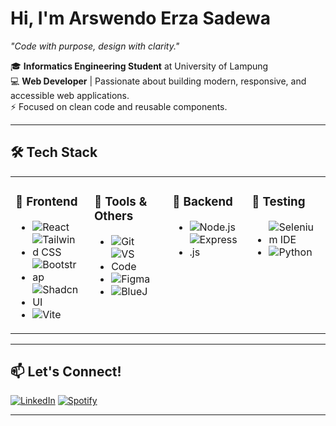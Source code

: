 # Hi, I'm Arswendo Erza Sadewa
_"Code with purpose, design with clarity."_

🎓 **Informatics Engineering Student** at University of Lampung  
💻 **Web Developer** | Passionate about building modern, responsive, and accessible web applications.  
⚡ Focused on clean code and reusable components.

---

## 🛠️ Tech Stack

<table style="width:100%; border-collapse:collapse;">
  <tr>
    <td valign="top" style="width:25%; vertical-align:top; padding-right:15px;">

### 🚀 Frontend
- ![React](https://img.shields.io/badge/-React-61DAFB?logo=react&logoColor=white&style=flat-square)  
- ![Tailwind CSS](https://img.shields.io/badge/-Tailwind_CSS-38B2AC?logo=tailwind-css&logoColor=white&style=flat-square)  
- ![Bootstrap](https://img.shields.io/badge/-Bootstrap-7952B3?logo=bootstrap&logoColor=white&style=flat-square)  
- ![Shadcn UI](https://img.shields.io/badge/-Shadcn_UI-000000?style=flat-square)  
- ![Vite](https://img.shields.io/badge/-Vite-646CFF?logo=vite&logoColor=white&style=flat-square)

</td>
<td valign="top" style="width:25%; vertical-align:top; padding-right:15px;">

### 🔧 Tools & Others
- ![Git](https://img.shields.io/badge/-Git-F05032?logo=git&logoColor=white&style=flat-square)  
- ![VS Code](https://img.shields.io/badge/-VS_Code-007ACC?logo=visual-studio-code&logoColor=white&style=flat-square)  
- ![Figma](https://img.shields.io/badge/-Figma-F24E1E?logo=figma&logoColor=white&style=flat-square)  
- ![BlueJ](https://img.shields.io/badge/-BlueJ-002A5C?style=flat-square)

</td>
<td valign="top" style="width:25%; vertical-align:top; padding-right:15px;">

### 🧠 Backend
- ![Node.js](https://img.shields.io/badge/-Node.js-339933?logo=node.js&logoColor=white&style=flat-square)  
- ![Express.js](https://img.shields.io/badge/-Express.js-000000?logo=express&logoColor=white&style=flat-square)

</td>
<td valign="top" style="width:25%; vertical-align:top;">

### 🧪 Testing
- ![Selenium IDE](https://img.shields.io/badge/-Selenium_IDE-43B02A?logo=selenium&logoColor=white&style=flat-square)  
- ![Python](https://img.shields.io/badge/-Python-3776AB?logo=python&logoColor=white&style=flat-square)

</td>
  </tr>
</table>

---

## 📫 Let's Connect!

[![LinkedIn](https://img.shields.io/badge/LinkedIn-0A66C2?logo=linkedin&logoColor=white&style=for-the-badge)](https://www.linkedin.com/in/arswendo-erza-sadewa-71ba172b7/)
[![Spotify](https://img.shields.io/badge/Follow%20on%20Spotify-1DB954?logo=spotify&logoColor=white&style=for-the-badge)](https://open.spotify.com/user/hslv7q6rbsg8d017fszfrojhl)

---
